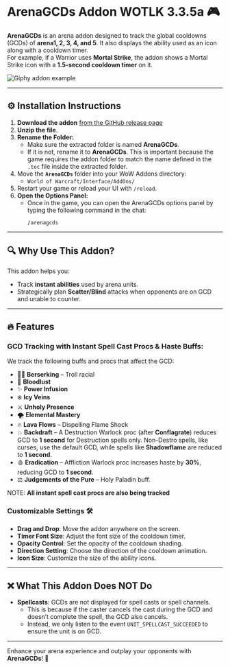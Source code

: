 # ArenaGCDs Addon WOTLK 3.3.5a 🎮

**ArenaGCDs** is an arena addon designed to track the global cooldowns (GCDs) of **arena1, 2, 3, 4, and 5**. It also displays the ability used as an icon along with a cooldown timer.  
For example, if a Warrior uses **Mortal Strike**, the addon shows a Mortal Strike icon with a **1.5-second cooldown timer** on it.  

![Giphy addon example](https://i.giphy.com/media/v1.Y2lkPTc5MGI3NjExNjJ2am1pZTBrdHdhdW5sM3pneWtsdTY2M3NqYWU5OXFkYmoyeGIxNCZlcD12MV9pbnRlcm5hbF9naWZfYnlfaWQmY3Q9Zw/OfQ0baTfQeUPJR4hKv/giphy.gif)

---

## ⚙️ Installation Instructions

1. **Download the addon** [from the GitHub release page](https://github.com/oscargforce/ArenaGcds/releases/tag/v1.0.1)
2. **Unzip the file**.
3. **Rename the Folder:**
   - Make sure the extracted folder is named **ArenaGCDs**.
   - If it is not, rename it to **ArenaGCDs**. This is important because the game requires the addon folder to match the name defined in the `.toc` file inside the extracted folder.
4. Move the **`ArenaGCDs`** folder into your WoW Addons directory:  
   - `World of Warcraft/Interface/AddOns/`
5. Restart your game or reload your UI with `/reload`.
6. **Open the Options Panel:**
   - Once in the game, you can open the ArenaGCDs options panel by typing the following command in the chat:
     ```
     /arenagcds
     ```
---

## 🔍 Why Use This Addon?  
This addon helps you:  
- Track **instant abilities** used by arena units.  
- Strategically plan **Scatter/Blind** attacks when opponents are on GCD and unable to counter.  

---

## 🔥 Features  

### GCD Tracking with Instant Spell Cast Procs & Haste Buffs:  
We track the following buffs and procs that affect the GCD:  
- 🧙‍♂️ **Berserking** – Troll racial  
- 💨 **Bloodlust**  
- ✨ **Power Infusion**  
- ❄️ **Icy Veins**  
- ⚔️ **Unholy Presence**  
- 🌪️ **Elemental Mastery**  
- 🔥 **Lava Flows** – Dispelling Flame Shock  
- 💥 **Backdraft** – A Destruction Warlock proc (after **Conflagrate**) reduces GCD to **1 second** for Destruction spells only. Non-Destro spells, like curses, use the default GCD, while spells like **Shadowflame** are reduced to **1 second**.  
- 🩸 **Eradication** – Affliction Warlock proc increases haste by **30%**, reducing GCD to **1 second**.  
- ⚖️ **Judgements of the Pure** – Holy Paladin buff.  

NOTE: **All instant spell cast procs are also being tracked**

### Customizable Settings 🛠️  
- **Drag and Drop**: Move the addon anywhere on the screen.  
- **Timer Font Size**: Adjust the font size of the cooldown timer.  
- **Opacity Control**: Set the opacity of the cooldown shading.  
- **Direction Setting**: Choose the direction of the cooldown animation.  
- **Icon Size**: Customize the size of the ability icons.  

---

## ❌ What This Addon Does NOT Do  
- **Spellcasts**: GCDs are not displayed for spell casts or spell channels.  
  - This is because if the caster cancels the cast during the GCD and doesn’t complete the spell, the GCD also cancels.  
  - Instead, we only listen to the event `UNIT_SPELLCAST_SUCCEEDED` to ensure the unit is on GCD.  

---

Enhance your arena experience and outplay your opponents with **ArenaGCDs**! 🎯
